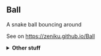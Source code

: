 ## Ball
A snake ball bouncing around

See on https://zeniku.github.io/Ball

<details>
<summary><b>Other stuff</b></summary>

I didn't use libraries 
I hope you are not too confused

My repositories
- **HeavyMachineryWiki:** https://github.com/Zeniku/HeavyMachinery-Wiki
- **HeavyMachinery:** https://github.com/Zeniku/HeavyMachinery
- **HeavyMachineryJava:** https://github.com/Zeniku/HeavyMachineryJava
</details>

